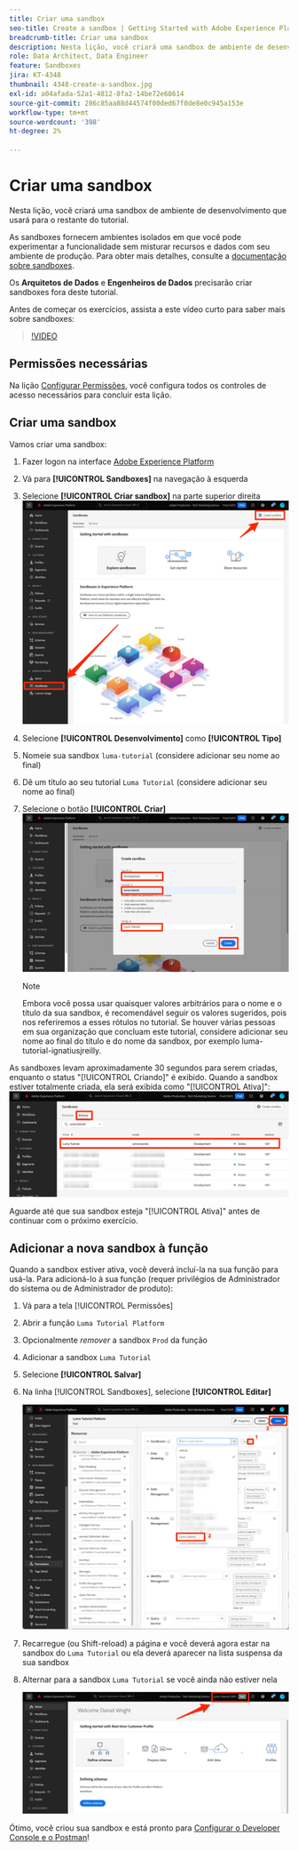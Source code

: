 ```yaml
---
title: Criar uma sandbox
seo-title: Create a sandbox | Getting Started with Adobe Experience Platform for Data Architects and Data Engineers
breadcrumb-title: Criar uma sandbox
description: Nesta lição, você criará uma sandbox de ambiente de desenvolvimento que poderá usar no restante do tutorial.
role: Data Architect, Data Engineer
feature: Sandboxes
jira: KT-4348
thumbnail: 4348-create-a-sandbox.jpg
exl-id: a04afada-52a1-4812-8fa2-14be72e68614
source-git-commit: 286c85aa88d44574f00ded67f0de8e0c945a153e
workflow-type: tm+mt
source-wordcount: '398'
ht-degree: 2%

---
```


# Criar uma sandbox

<!--25min-->

Nesta lição, você criará uma sandbox de ambiente de desenvolvimento que usará para o restante do tutorial.

As sandboxes fornecem ambientes isolados em que você pode experimentar a funcionalidade sem misturar recursos e dados com seu ambiente de produção. Para obter mais detalhes, consulte a [documentação sobre sandboxes](https://experienceleague.adobe.com/pt-br/docs/experience-platform/sandbox/home).

Os **Arquitetos de Dados** e **Engenheiros de Dados** precisarão criar sandboxes fora deste tutorial.

Antes de começar os exercícios, assista a este vídeo curto para saber mais sobre sandboxes:
>[!VIDEO](https://video.tv.adobe.com/v/3430295/?learn=on&enablevpops&captions=por_br)

## Permissões necessárias

Na lição [Configurar Permissões](configure-permissions.md), você configura todos os controles de acesso necessários para concluir esta lição.

<!--
* Permission items **[!UICONTROL Sandbox Administration]** > **[!UICONTROL View Sandboxes]** and **[!UICONTROL Manage Sandboxes]**
* Permission item **[!UICONTROL Sandboxes]** > **[!UICONTROL Prod]**
* User-role access to the `Luma Tutorial Platform` product profile
* Admin-level access to the `Luma Tutorial Platform` product profile
-->

## Criar uma sandbox

Vamos criar uma sandbox:

1. Fazer logon na interface [Adobe Experience Platform](https://experience.adobe.com/platform)
1. Vá para **[!UICONTROL Sandboxes]** na navegação à esquerda
1. Selecione **[!UICONTROL Criar sandbox]** na parte superior direita
   ![Selecionar Criar sandbox](assets/sandbox-createSandbox.png)

1. Selecione **[!UICONTROL Desenvolvimento]** como **[!UICONTROL Tipo]**
1. Nomeie sua sandbox `luma-tutorial` (considere adicionar seu nome ao final)
1. Dê um título ao seu tutorial `Luma Tutorial` (considere adicionar seu nome ao final)
1. Selecione o botão **[!UICONTROL Criar]**
   ![Criar sua sandbox](assets/sandbox-nameSandbox.png)
   >[!NOTE]
   >
   >Embora você possa usar quaisquer valores arbitrários para o nome e o título da sua sandbox, é recomendável seguir os valores sugeridos, pois nos referiremos a esses rótulos no tutorial. Se houver várias pessoas em sua organização que concluam este tutorial, considere adicionar seu nome ao final do título e do nome da sandbox, por exemplo luma-tutorial-ignatiusjreilly.

As sandboxes levam aproximadamente 30 segundos para serem criadas, enquanto o status &quot;[!UICONTROL Criando]&quot; é exibido. Quando a sandbox estiver totalmente criada, ela será exibida como &quot;[!UICONTROL Ativa]&quot;:
![Status ativo](assets/sandbox-active.png)

Aguarde até que sua sandbox esteja &quot;[!UICONTROL Ativa]&quot; antes de continuar com o próximo exercício.

## Adicionar a nova sandbox à função

Quando a sandbox estiver ativa, você deverá incluí-la na sua função para usá-la. Para adicioná-lo à sua função (requer privilégios de Administrador do sistema ou de Administrador de produto):

1. Vá para a tela [!UICONTROL Permissões]
1. Abrir a função `Luma Tutorial Platform`
1. Opcionalmente _remover_ a sandbox `Prod` da função
1. Adicionar a sandbox `Luma Tutorial`
1. Selecione **[!UICONTROL Salvar]**
1. Na linha [!UICONTROL Sandboxes], selecione **[!UICONTROL Editar]**

   ![Adicionar o tutorial do Luma](assets/sandbox-addLumaTutorial.png)

1. Recarregue (ou Shift-reload) a página e você deverá agora estar na sandbox do `Luma Tutorial` ou ela deverá aparecer na lista suspensa da sua sandbox
1. Alternar para a sandbox `Luma Tutorial` se você ainda não estiver nela

   ![Confirmar Sandbox](assets/sandbox-confirmDropdown.png)

Ótimo, você criou sua sandbox e está pronto para [Configurar o Developer Console e o Postman](set-up-developer-console-and-postman.md)!
